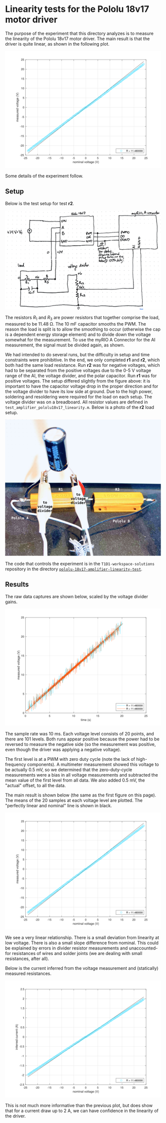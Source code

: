 # Linearity tests for the Pololu 18v17 motor driver

The purpose of the experiment that this directory analyzes is to measure the linearity of the Pololu 18v17 motor driver. The main result is that the driver is quite linear, as shown in the following plot.

![The primary result of the experiment.](voltage-means.svg)

Some details of the experiment follow.

## Setup

Below is the test setup for test **r2**.

![](test-r2.jpg)

The resistors $R_1$ and $R_3$ are power resistors that together comprise the load, measured to be $11.48$ Ω. The 10 mF capacitor smooths the PWM. The reason the load is split is to allow the smoothing to occur (otherwise the cap is a dependent energy storage element) and to divide down the voltage somewhat for the measurement. To use the myRIO A Connector for the AI measurement, the signal must be divided again, as shown. 

We had intended to do several runs, but the difficulty in setup and time constraints were prohibitive. In the end, we only completed **r1** and **r2**, which both had the same load resistance. Run **r2** was for negative voltages, which had to be separated from the positive voltages due to the 0-5 V voltage range of the AI, the voltage divider, and the polar capacitor. Run **r1** was for positive voltages. The setup differed slightly from the figure above: it is important to have the capacitor voltage drop in the proper direction and for the voltage divider to have its low side at ground. Due to the high power, soldering and resoldering were required for the load on each setup. The voltage divider was on a breadboard. All resistor values are defined in `test_amplifier_pololu18v17_linearity.m`. Below is a photo of the **r2** load setup.

![](load.jpg)

The code that controls the experiment is in the `T1D1-workspace-solutions` repository in the directory [`pololu-18v17-amplifier-linearity-test`](https://github.com/rtc-book/T1D1-workspace-solutions/tree/main/pololu-18v17-amplifier-linearity-test).

## Results

The raw data captures are shown below, scaled by the voltage divider gains.

![](raw-data.svg)

The sample rate was 10 ms. Each voltage level consists of 20 points, and there are 101 levels. Both runs appear positive because the power had to be reversed to measure the negative side (so the measurement was positive, even though the driver was applying a negative voltage). 

The first level is at a PWM with zero duty cycle (note the lack of high-frequency components). A multimeter measurement showed this voltage to be actually 0.5 mV, so we determined that the zero-duty-cycle measurements were a bias in all voltage measurements and subtracted the mean value of the first level from all data. We also added 0.5 mV, the "actual" offset, to all the data.

The main result is shown below (the same as the first figure on this page). The means of the 20 samples at each voltage level are plotted. The "perfectly linear and nominal" line is shown in black.

![The primary result of the experiment.](voltage-means.svg)

We see a very linear relationship. There is a small deviation from linearity at low voltage. There is also a small slope difference from nominal. This could be explained by errors in divider resistor measurements and unaccounted-for resistances of wires and solder joints (we are dealing with small resistances, after all). 

Below is the current inferred from the voltage measurement and (statically) measured resistances.

![](current-means.svg)

This is not much more informative than the previous plot, but does show that for a current draw up to 2 A, we can have confidence in the linearity of the driver.